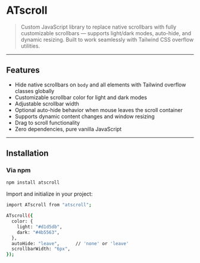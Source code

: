 # ATscroll

> Custom JavaScript library to replace native scrollbars with fully customizable scrollbars — supports light/dark modes, auto-hide, and dynamic resizing. Built to work seamlessly with Tailwind CSS overflow utilities.

---

## Features

- Hide native scrollbars on `body` and all elements with Tailwind overflow classes globally
- Customizable scrollbar color for light and dark modes
- Adjustable scrollbar width
- Optional auto-hide behavior when mouse leaves the scroll container
- Supports dynamic content changes and window resizing
- Drag to scroll functionality
- Zero dependencies, pure vanilla JavaScript

---


## Installation

### Via npm

```bash
npm install atscroll

```
Import and initialize in your project:

```bash
import ATscroll from "atscroll";

ATscroll({
  color: {
    light: "#d1d5db",
    dark: "#4b5563",
  },
  autoHide: "leave",      // 'none' or 'leave'
  scrollbarWidth: "6px",
});
```
